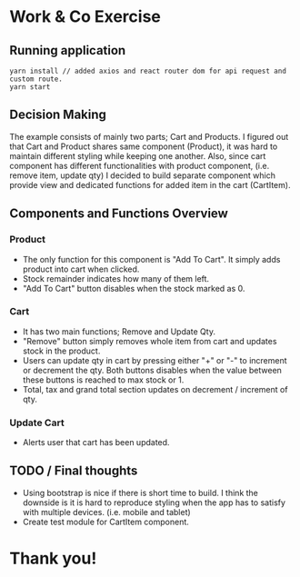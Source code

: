 # Work & Co Exercise

## Running application

```
yarn install // added axios and react router dom for api request and custom route.
yarn start
```

## Decision Making

The example consists of mainly two parts; Cart and Products.
I figured out that Cart and Product shares same component (Product), it was hard to maintain different styling while keeping one another.
Also, since cart component has different functionalities with product component, (i.e. remove item, update qty) I decided to build separate component which provide view and dedicated functions for added item in the cart (CartItem).

## Components and Functions Overview

### Product

- The only function for this component is "Add To Cart". It simply adds product into cart when clicked.
- Stock remainder indicates how many of them left.
- "Add To Cart" button disables when the stock marked as 0.

### Cart

- It has two main functions; Remove and Update Qty.
- "Remove" button simply removes whole item from cart and updates stock in the product.
- Users can update qty in cart by pressing either "+" or "-" to increment or decrement the qty. Both buttons disables when the value between these buttons is reached to max stock or 1.
- Total, tax and grand total section updates on decrement / increment of qty.

### Update Cart

- Alerts user that cart has been updated.

## TODO / Final thoughts

- Using bootstrap is nice if there is short time to build. I think the downside is it is hard to reproduce styling when the app has to satisfy with multiple devices. (i.e. mobile and tablet)
- Create test module for CartItem component.

# Thank you!
